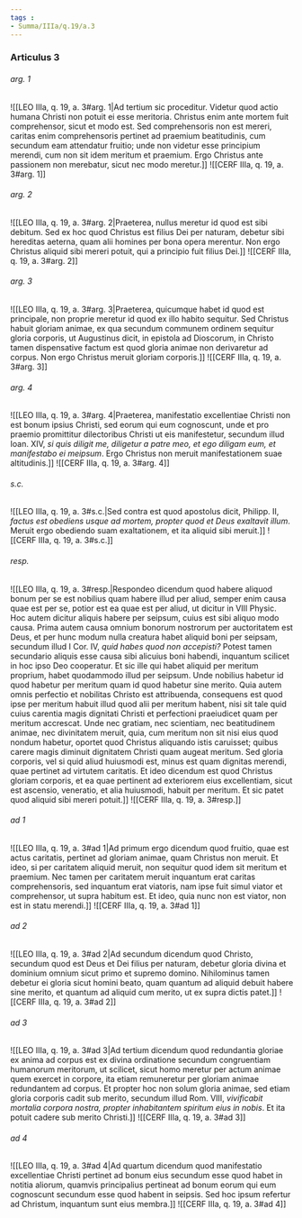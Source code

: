 ```yaml
---
tags : 
- Summa/IIIa/q.19/a.3
---
```


### Articulus 3

###### arg. 1
![[LEO IIIa, q. 19, a. 3#arg. 1|Ad tertium sic proceditur. Videtur quod actio humana Christi non potuit ei esse meritoria. Christus enim ante mortem fuit comprehensor, sicut et modo est. Sed comprehensoris non est mereri, caritas enim comprehensoris pertinet ad praemium beatitudinis, cum secundum eam attendatur fruitio; unde non videtur esse principium merendi, cum non sit idem meritum et praemium. Ergo Christus ante passionem non merebatur, sicut nec modo meretur.]]
![[CERF IIIa, q. 19, a. 3#arg. 1]]

###### arg. 2
![[LEO IIIa, q. 19, a. 3#arg. 2|Praeterea, nullus meretur id quod est sibi debitum. Sed ex hoc quod Christus est filius Dei per naturam, debetur sibi hereditas aeterna, quam alii homines per bona opera merentur. Non ergo Christus aliquid sibi mereri potuit, qui a principio fuit filius Dei.]]
![[CERF IIIa, q. 19, a. 3#arg. 2]]

###### arg. 3
![[LEO IIIa, q. 19, a. 3#arg. 3|Praeterea, quicumque habet id quod est principale, non proprie meretur id quod ex illo habito sequitur. Sed Christus habuit gloriam animae, ex qua secundum communem ordinem sequitur gloria corporis, ut Augustinus dicit, in epistola ad Dioscorum, in Christo tamen dispensative factum est quod gloria animae non derivaretur ad corpus. Non ergo Christus meruit gloriam corporis.]]
![[CERF IIIa, q. 19, a. 3#arg. 3]]

###### arg. 4
![[LEO IIIa, q. 19, a. 3#arg. 4|Praeterea, manifestatio excellentiae Christi non est bonum ipsius Christi, sed eorum qui eum cognoscunt, unde et pro praemio promittitur dilectoribus Christi ut eis manifestetur, secundum illud Ioan. XIV, *si quis diligit me, diligetur a patre meo, et ego diligam eum, et manifestabo ei meipsum*. Ergo Christus non meruit manifestationem suae altitudinis.]]
![[CERF IIIa, q. 19, a. 3#arg. 4]]

###### s.c.
![[LEO IIIa, q. 19, a. 3#s.c.|Sed contra est quod apostolus dicit, Philipp. II, *factus est obediens usque ad mortem, propter quod et Deus exaltavit illum*. Meruit ergo obediendo suam exaltationem, et ita aliquid sibi meruit.]]
![[CERF IIIa, q. 19, a. 3#s.c.]]

###### resp.
![[LEO IIIa, q. 19, a. 3#resp.|Respondeo dicendum quod habere aliquod bonum per se est nobilius quam habere illud per aliud, semper enim causa quae est per se, potior est ea quae est per aliud, ut dicitur in VIII Physic. Hoc autem dicitur aliquis habere per seipsum, cuius est sibi aliquo modo causa. Prima autem causa omnium bonorum nostrorum per auctoritatem est Deus, et per hunc modum nulla creatura habet aliquid boni per seipsam, secundum illud I Cor. IV, *quid habes quod non accepisti?* Potest tamen secundario aliquis esse causa sibi alicuius boni habendi, inquantum scilicet in hoc ipso Deo cooperatur. Et sic ille qui habet aliquid per meritum proprium, habet quodammodo illud per seipsum. Unde nobilius habetur id quod habetur per meritum quam id quod habetur sine merito. Quia autem omnis perfectio et nobilitas Christo est attribuenda, consequens est quod ipse per meritum habuit illud quod alii per meritum habent, nisi sit tale quid cuius carentia magis dignitati Christi et perfectioni praeiudicet quam per meritum accrescat. Unde nec gratiam, nec scientiam, nec beatitudinem animae, nec divinitatem meruit, quia, cum meritum non sit nisi eius quod nondum habetur, oportet quod Christus aliquando istis caruisset; quibus carere magis diminuit dignitatem Christi quam augeat meritum. Sed gloria corporis, vel si quid aliud huiusmodi est, minus est quam dignitas merendi, quae pertinet ad virtutem caritatis. Et ideo dicendum est quod Christus gloriam corporis, et ea quae pertinent ad exteriorem eius excellentiam, sicut est ascensio, veneratio, et alia huiusmodi, habuit per meritum. Et sic patet quod aliquid sibi mereri potuit.]]
![[CERF IIIa, q. 19, a. 3#resp.]]

###### ad 1
![[LEO IIIa, q. 19, a. 3#ad 1|Ad primum ergo dicendum quod fruitio, quae est actus caritatis, pertinet ad gloriam animae, quam Christus non meruit. Et ideo, si per caritatem aliquid meruit, non sequitur quod idem sit meritum et praemium. Nec tamen per caritatem meruit inquantum erat caritas comprehensoris, sed inquantum erat viatoris, nam ipse fuit simul viator et comprehensor, ut supra habitum est. Et ideo, quia nunc non est viator, non est in statu merendi.]]
![[CERF IIIa, q. 19, a. 3#ad 1]]

###### ad 2
![[LEO IIIa, q. 19, a. 3#ad 2|Ad secundum dicendum quod Christo, secundum quod est Deus et Dei filius per naturam, debetur gloria divina et dominium omnium sicut primo et supremo domino. Nihilominus tamen debetur ei gloria sicut homini beato, quam quantum ad aliquid debuit habere sine merito, et quantum ad aliquid cum merito, ut ex supra dictis patet.]]
![[CERF IIIa, q. 19, a. 3#ad 2]]

###### ad 3
![[LEO IIIa, q. 19, a. 3#ad 3|Ad tertium dicendum quod redundantia gloriae ex anima ad corpus est ex divina ordinatione secundum congruentiam humanorum meritorum, ut scilicet, sicut homo meretur per actum animae quem exercet in corpore, ita etiam remuneretur per gloriam animae redundantem ad corpus. Et propter hoc non solum gloria animae, sed etiam gloria corporis cadit sub merito, secundum illud Rom. VIII, *vivificabit mortalia corpora nostra, propter inhabitantem spiritum eius in nobis*. Et ita potuit cadere sub merito Christi.]]
![[CERF IIIa, q. 19, a. 3#ad 3]]

###### ad 4
![[LEO IIIa, q. 19, a. 3#ad 4|Ad quartum dicendum quod manifestatio excellentiae Christi pertinet ad bonum eius secundum esse quod habet in notitia aliorum, quamvis principalius pertineat ad bonum eorum qui eum cognoscunt secundum esse quod habent in seipsis. Sed hoc ipsum refertur ad Christum, inquantum sunt eius membra.]]
![[CERF IIIa, q. 19, a. 3#ad 4]]

